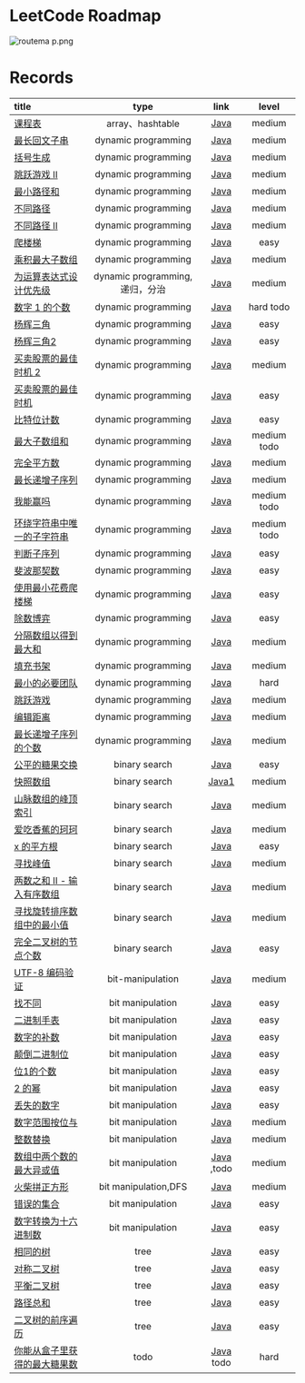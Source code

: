 # LeetCode Roadmap

![routema
p.png](routemap.png)

# Records

| title                                                                                                                                                                                                                                                                                                                                                                   |           type            |                                                          link                                                           |     level     |
|:------------------------------------------------------------------------------------------------------------------------------------------------------------------------------------------------------------------------------------------------------------------------------------------------------------------------------------------------------------------------|:-------------------------:|:-----------------------------------------------------------------------------------------------------------------------:|:-------------:|
| [课程表](https://leetcode.cn/problems/course-schedule/description/?envType=problem-list-v2&envId=2cktkvj)                                                                                                                                                                                                                                                                  |      array、hashtable      |                  [Java](https://github.com/xiamo0/leetcodejava/blob/main/src/CourseSchedule_207.java)                   |    medium     |
| [最长回文子串](https://leetcode.cn/problems/longest-palindromic-substring/description/?envType=problem-list-v2&envId=dynamic-programming)                                                                                                                                                                                                                                     |    dynamic programming    |            [Java](https://github.com/xiamo0/leetcodejava/blob/main/src/dp/LongestPalindromicSubstring.java)             |    medium     |
| [括号生成](https://leetcode.cn/problems/generate-parentheses/description/?envType=problem-list-v2&envId=dynamic-programming)                                                                                                                                                                                                                                                |    dynamic programming    |                [Java](https://github.com/xiamo0/leetcodejava/blob/main/src/dp/GenerateParentheses.java)                 |    medium     |
| [跳跃游戏 II](https://leetcode.cn/problems/jump-game-ii/description/?envType=problem-list-v2&envId=dynamic-programming)                                                                                                                                                                                                                                                     |    dynamic programming    |                     [Java](https://github.com/xiamo0/leetcodejava/blob/main/src/dp/JumpGameii.java)                     |    medium     |
| [最小路径和](https://leetcode.cn/problems/minimum-path-sum/description/?envType=problem-list-v2&envId=dynamic-programming)                                                                                                                                                                                                                                                   |    dynamic programming    |                   [Java](https://github.com/xiamo0/leetcodejava/blob/main/src/dp/MinimumPathSum.java)                   |    medium     |
| [不同路径](https://leetcode.cn/problems/unique-paths/description/?envType=problem-list-v2&envId=dynamic-programming)                                                                                                                                                                                                                                                        |    dynamic programming    |                    [Java](https://github.com/xiamo0/leetcodejava/blob/main/src/dp/UniquePaths.java)                     |    medium     |
| [不同路径 II](https://leetcode.cn/problems/unique-paths/description/?envType=problem-list-v2&envId=dynamic-programming)                                                                                                                                                                                                                                                     |    dynamic programming    |                   [Java](https://github.com/xiamo0/leetcodejava/blob/main/src/dp/UniquePathsIi.java)                    |    medium     |
| [爬楼梯](https://leetcode.cn/problems/climbing-stairs/description/?envType=problem-list-v2&envId=dynamic-programming)                                                                                                                                                                                                                                                      |    dynamic programming    |                   [Java](https://github.com/xiamo0/leetcodejava/blob/main/src/dp/ClimbingStairs.java)                   |     easy      |
| [乘积最大子数组](https://leetcode.cn/problems/maximum-product-subarray/description/)                                                                                                                                                                                                                                                                                           |    dynamic programming    |               [Java](https://github.com/xiamo0/leetcodejava/blob/main/src/dp/MaximumProductSubarray.java)               |    medium     |
| [为运算表达式设计优先级](https://leetcode.cn/problems/different-ways-to-add-parentheses/description/?envType=problem-list-v2&envId=dynamic-programming)                                                                                                                                                                                                                            | dynamic programming,递归，分治 |           [Java](https://github.com/xiamo0/leetcodejava/blob/main/src/dp/DifferentWaysToAddParentheses.java)            |    medium     |
| [数字 1 的个数](https://leetcode.cn/problems/number-of-digit-one/description/?envType=problem-list-v2&envId=dynamic-programming)                                                                                                                                                                                                                                             |    dynamic programming    |                  [Java](https://github.com/xiamo0/leetcodejava/blob/main/src/dp/NumberOfDigitOne.java)                  |   hard todo   |
| [杨辉三角](https://leetcode.cn/problems/pascals-triangle/description/?envType=problem-list-v2&envId=dynamic-programming)                                                                                                                                                                                                                                                    |    dynamic programming    |                  [Java](https://github.com/xiamo0/leetcodejava/blob/main/src/dp/PascalsTriangle.java)                   |     easy      |
| [杨辉三角2](https://leetcode.cn/problems/pascals-triangle-ii/description/?envType=problem-list-v2&envId=dynamic-programming)                                                                                                                                                                                                                                                |    dynamic programming    |                  [Java](https://github.com/xiamo0/leetcodejava/blob/main/src/dp/PascalsTriangle2.java)                  |     easy      |
| [买卖股票的最佳时机 2](https://leetcode.cn/problems/best-time-to-buy-and-sell-stock-ii/description/?envType=problem-list-v2&envId=dynamic-programming)                                                                                                                                                                                                                           |    dynamic programming    |             [Java](https://github.com/xiamo0/leetcodejava/blob/main/src/dM/BestTimeToBuyAndSellStock2.java)             |    medium     |
| [买卖股票的最佳时机](https://leetcode.cn/problems/best-time-to-buy-and-sell-stock/description/?envType=problem-list-v2&envId=dynamic-programming)                                                                                                                                                                                                                                |    dynamic programming    |             [Java](https://github.com/xiamo0/leetcodejava/blob/main/src/dp/BestTimeToBuyAndSellStock.java)              |     easy      |
| [比特位计数](https://leetcode.cn/problems/counting-bits/description/?envType=problem-list-v2&envId=dynamic-programming)                                                                                                                                                                                                                                                      |    dynamic programming    |                    [Java](https://github.com/xiamo0/leetcodejava/blob/main/src/dp/CountingBits.java)                    |     easy      |
| [最大子数组和](https://leetcode.cn/problems/maximum-subarray/description/?envType=problem-list-v2&envId=dynamic-programming)                                                                                                                                                                                                                                                  |    dynamic programming    |                  [Java](https://github.com/xiamo0/leetcodejava/blob/main/src/dp/MaximumSubarray.java)                   | medium   todo |
| [完全平方数](https://leetcode.cn/problems/perfect-squares/description/?envType=problem-list-v2&envId=dynamic-programming)                                                                                                                                                                                                                                                    |    dynamic programming    |                   [Java](https://github.com/xiamo0/leetcodejava/blob/main/src/dp/PerfectSquares.java)                   |    medium     |
| [最长递增子序列](https://leetcode.cn/problems/longest-increasing-subsequence/description/?envType=problem-list-v2&envId=dynamic-programming)                                                                                                                                                                                                                                   |    dynamic programming    |            [Java](https://github.com/xiamo0/leetcodejava/blob/main/src/dp/LongestIncreasingSubsequence.java)            |    medium     |
| [我能赢吗](https://leetcode.cn/problems/can-i-win/description/?envType=problem-list-v2&envId=dynamic-programming)                                                                                                                                                                                                                                                           |    dynamic programming    |                      [Java](https://github.com/xiamo0/leetcodejava/blob/main/src/dp/CanIWin.java)                       | medium   todo |
| [环绕字符串中唯一的子字符串](https://leetcode.cn/problems/unique-substrings-in-wraparound-string/description/?envType=problem-list-v2&envId=dynamic-programming)                                                                                                                                                                                                                     |    dynamic programming    |         [Java](https://github.com/xiamo0/leetcodejava/blob/main/src/dp/UniqueSubstringsInWraparoundString.java)         | medium   todo |
| [判断子序列](https://leetcode.cn/problems/IsSubsequence/description/?envType=problem-list-v2&envId=dynamic-programming)                                                                                                                                                                                                                                                      |    dynamic programming    |                   [Java](https://github.com/xiamo0/leetcodejava/blob/main/src/dp/IsSubsequence.java)                    |     easy      |
| [斐波那契数](https://leetcode.cn/problems/fibonacci-number/description/?envType=problem-list-v2&envId=dynamic-programming)                                                                                                                                                                                                                                                   |    dynamic programming    |                  [Java](https://github.com/xiamo0/leetcodejava/blob/main/src/dp/FibonacciNumber.java)                   |     easy      |
| [使用最小花费爬楼梯](https://leetcode.cn/problems/MinCostClimbingStairs/description/?envType=problem-list-v2&envId=dynamic-programming)                                                                                                                                                                                                                                          |    dynamic programming    |               [Java](https://github.com/xiamo0/leetcodejava/blob/main/src/dp/MinCostClimbingStairs.java)                |     easy      |
| [除数博弈](https://leetcode.cn/problems/DivisorGame/description/?envType=problem-list-v2&envId=dynamic-programming)                                                                                                                                                                                                                                                         |    dynamic programming    |                    [Java](https://github.com/xiamo0/leetcodejava/blob/main/src/dp/DivisorGame.java)                     |     easy      |
| [分隔数组以得到最大和](https://leetcode.cn/problems/partition-array-for-maximum-sum/description/?envType=problem-list-v2&envId=dynamic-programming)                                                                                                                                                                                                                               |    dynamic programming    |            [Java](https://github.com/xiamo0/leetcodejava/blob/main/src/dp/PartitionArrayForMaximumSum.java)             |    medium     |
| [填充书架](https://leetcode.cn/problems/filling-bookcase-shelves/description/?envType=problem-list-v2&envId=dynamic-programming)                                                                                                                                                                                                                                            |    dynamic programming    |               [Java](https://github.com/xiamo0/leetcodejava/blob/main/src/dp/FillingBookcaseShelves.java)               |    medium     |
| [最小的必要团队](https://leetcode.cn/problems/smallest-sufficient-team/description/?envType=problem-list-v2&envId=dynamic-programming)                                                                                                                                                                                                                                         |    dynamic programming    |               [Java](https://github.com/xiamo0/leetcodejava/blob/main/src/dp/SmallestSufficientTeam.java)               |     hard      |
| [跳跃游戏](https://leetcode.cn/problems/jump-game/description/?envType=problem-list-v2&envId=dynamic-programming)                                                                                                                                                                                                                                                           |    dynamic programming    |                      [Java](https://github.com/xiamo0/leetcodejava/blob/main/src/dp/JumpGame.java)                      |    medium     |
| [编辑距离](https://leetcode.cn/problems/edit-distance/description/?envType=problem-list-v2&envId=dynamic-programming)                                                                                                                                                                                                                                                       |    dynamic programming    |                    [Java](https://github.com/xiamo0/leetcodejava/blob/main/src/dp/EditDistance.java)                    |    medium     |
| [最长递增子序列的个数](https://leetcode.cn/problems/number-of-longest-increasing-subsequence/description/?envType=problem-list-v2&envId=dynamic-programming)                                                                                                                                                                                                                      |    dynamic programming    |        [Java](https://github.com/xiamo0/leetcodejava/blob/main/src/dp/NumberOfLongestIncreasingSubsequence.java)        |    medium     |
| [公平的糖果交换](https://leetcode.cn/problems/fair-candy-swap/description/?envType=problem-list-v2&envId=binary-search)                                                                                                                                                                                                                                                        |       binary search       |              [Java](https://github.com/xiamo0/leetcodejava/blob/main/src/binarysearch/FairCandySwap.java)               |     easy      |
| [快照数组](https://leetcode.cn/problems/snapshot-array/description/?envType=problem-list-v2&envId=binary-search)                                                                                                                                                                                                                                                            |       binary search       |              [Java1](https://github.com/xiamo0/leetcodejava/blob/main/src/binarysearch/SnapshotArray.java)              |    medium     |
| [山脉数组的峰顶索引](https://leetcode.cn/problems/peak-index-in-a-mountain-array/description/?envType=problem-list-v2&envId=binary-search)                                                                                                                                                                                                                                       |       binary search       |        [Java](https://github.com/xiamo0/leetcodejava/blob/main/src/binarysearch/PeakIndexInAMountainArray.java)         |    medium     |
| [爱吃香蕉的珂珂](https://leetcode.cn/problems/koko-eating-bananas/description/?envType=problem-list-v2&envId=binary-search)                                                                                                                                                                                                                                                    |       binary search       |            [Java](https://github.com/xiamo0/leetcodejava/blob/main/src/binarysearch/KokoEatingBananas.java)             |    medium     |
| [x 的平方根](https://leetcode.cn/problems/sqrtx/description/?envType=problem-list-v2&envId=binary-search)                                                                                                                                                                                                                                                                   |       binary search       |                  [Java](https://github.com/xiamo0/leetcodejava/blob/main/src/binarysearch/Sqrtx.java)                   |     easy      |
| [寻找峰值](https://leetcode.cn/problems/find-peak-element/description/?envType=problem-list-v2&envId=binary-search)                                                                                                                                                                                                                                                         |       binary search       |             [Java](https://github.com/xiamo0/leetcodejava/blob/main/src/binarysearch/FindPeakElement.java)              |    medium     |
| [两数之和 II - 输入有序数组](https://leetcode.cn/problems/two-sum-ii-input-array-is-sorted/description/?envType=problem-list-v2&envId=binary-search)                                                                                                                                                                                                                              |       binary search       |        [Java](https://github.com/xiamo0/leetcodejava/blob/main/src/binarysearch/TwoSumIiInputArrayIsSorted.java)        |    medium     |
| [寻找旋转排序数组中的最小值](https://leetcode.cn/problems/find-minimum-in-rotated-sorted-array/description/?envType=problem-list-v2&envId=binary-search)                                                                                                                                                                                                                             |       binary search       |     [Java](https://github.com/xiamo0/leetcodejava/blob/main/src/binarysearch/FindMinimumInRotatedSortedArray.java)      |    medium     |
| [完全二叉树的节点个数](https://leetcode.cn/problems/count-complete-tree-nodes/description/?envType=problem-list-v2&envId=binary-search)                                                                                                                                                                                                                                           |       binary search       |          [Java](https://github.com/xiamo0/leetcodejava/blob/main/src/binarysearch/CountCompleteTreeNodes.java)          |     easy      |
| [UTF-8 编码验证](https://leetcode.cn/problems/utf-8-validation/description/?envType=problem-list-v2&envId=bit-manipulation)                                                                                                                                                                                                                                                 |     bit-manipulation      |            [Java](https://github.com/xiamo0/leetcodejava/blob/main/src/bitmanipulation/Utf8Validation.java)             |    medium     |
| [找不同](https://leetcode.cn/problems/find-the-difference/description/?envType=problem-list-v2&envId=bit-manipulation)                                                                                                                                                                                                                                                     |     bit manipulation      |           [Java](https://github.com/xiamo0/leetcodejava/blob/main/src/bitmanipulation/FindTheDifference.java)           |     easy      |
| [二进制手表](https://leetcode.cn/problems/binary-watch/description/?envType=problem-list-v2&envId=bit-manipulation)                                                                                                                                                                                                                                                          |     bit manipulation      |              [Java](https://github.com/xiamo0/leetcodejava/blob/main/src/bitmanipulation/BinaryWatch.java)              |     easy      |
| [数字的补数](https://leetcode.cn/problems/number-complement/description/?envType=problem-list-v2&envId=bit-manipulation)                                                                                                                                                                                                                                                     |     bit manipulation      |           [Java](https://github.com/xiamo0/leetcodejava/blob/main/src/bitmanipulation/NumberComplement.java)            |     easy      |
| [颠倒二进制位](https://leetcode.cn/problems/reverse-bits/description/?envType=problem-list-v2&envId=bit-manipulation)                                                                                                                                                                                                                                                         |     bit manipulation      |              [Java](https://github.com/xiamo0/leetcodejava/blob/main/src/bitmanipulation/ReverseBits.java)              |     easy      |
| [位1的个数](https://leetcode.cn/problems/number-of-1-bits/description/?envType=problem-list-v2&envId=bit-manipulation)                                                                                                                                                                                                                                                      |     bit manipulation      |             [Java](https://github.com/xiamo0/leetcodejava/blob/main/src/bitmanipulation/NumberOf1Bits.java)             |     easy      |
| [2 的幂](https://leetcode.cn/problems/power-of-two/description/?envType=problem-list-v2&envId=bit-manipulation)                                                                                                                                                                                                                                                           |     bit manipulation      |              [Java](https://github.com/xiamo0/leetcodejava/blob/main/src/bitmanipulation/PowerOfTwo.java)               |     easy      |
| [丢失的数字](https://leetcode.cn/problems/missing-number/description/?envType=problem-list-v2&envId=bit-manipulation)                                                                                                                                                                                                                                                        |     bit manipulation      |             [Java](https://github.com/xiamo0/leetcodejava/blob/main/src/bitmanipulation/MissingNumber.java)             |     easy      |
| [数字范围按位与](https://leetcode.cn/problems/bitwise-and-of-numbers-range/description/?envType=problem-list-v2&envId=bit-manipulation)                                                                                                                                                                                                                                        |     bit manipulation      |       [Java](https://github.com/xiamo0/leetcodejava/blob/main/src/bitmanipulation/BitwiseAndOfNumbersRange.java)        |    medium     |
| [整数替换](https://leetcode.cn/problems/integer-replacement/?envType=problem-list-v2&envId=bit-manipulation)                                                                                                                                                                                                                                                                |     bit manipulation      |          [Java](https://github.com/xiamo0/leetcodejava/blob/main/src/bitmanipulation/IntegerReplacement.java)           |    medium     |
| [数组中两个数的最大异或值](https://leetcode.cn/problems/maximum-xor-of-two-numbers-in-an-array/description/?envType=problem-list-v2&envId=bit-manipulation)                                                                                                                                                                                                                         |     bit manipulation      | [Java](https://github.com/xiamo0/leetcodejava/blob/main/src/bitmanipulation/MaximumXorOfTwoNumbersInAnArray.java) ,todo |    medium     |
| [火柴拼正方形](https://leetcode.cn/problems/matchsticks-to-square/description/?envType=problem-list-v2&envId=bit-manipulation)                                                                                                                                                                                                                                                |   bit manipulation,DFS    |          [Java](https://github.com/xiamo0/leetcodejava/blob/main/src/bitmanipulation/MatchsticksToSquare.java)          |    medium     |
| [错误的集合](https://leetcode.cn/problems/set-mismatch/description/?envType=problem-list-v2&envId=bit-manipulation)                                                                                                                                                                                                                                                          |     bit manipulation      |              [Java](https://github.com/xiamo0/leetcodejava/blob/main/src/bitmanipulation/SetMismatch.java)              |     easy      |
| [数字转换为十六进制数](https://leetcode.cn/problems/convert-a-number-to-hexadecimal/description/?envType=problem-list-v2&envId=bit-manipulation)                                                                                                                                                                                                                                  |     bit manipulation      |      [Java](https://github.com/xiamo0/leetcodejava/blob/main/src/bitmanipulation/ConvertANumberToHexadecimal.java)      |     easy      |
| [相同的树](https://leetcode.cn/problems/same-tree/description/?envType=problem-list-v2&envId=tree)                                                                                                                                                                                                                                                                          |           tree            |                     [Java](https://github.com/xiamo0/leetcodejava/blob/main/src/tree/SameTree.java)                     |     easy      |
| [对称二叉树](https://leetcode.cn/problems/symmetric-tree/description/?envType=problem-list-v2&envId=tree)                                                                                                                                                                                                                                                                    |           tree            |                  [Java](https://github.com/xiamo0/leetcodejava/blob/main/src/tree/SymmetricTree.java)                   |     easy      |
| [平衡二叉树](https://leetcode.cn/problems/balanced-binary-tree/description/?envType=problem-list-v2&envId=tree)                                                                                                                                                                                                                                                                    |           tree            |                [Java](https://github.com/xiamo0/leetcodejava/blob/main/src/tree/BalancedBinaryTree.java)                |     easy      |
| [路径总和](https://leetcode.cn/problems/path-sum/description/?envType=problem-list-v2&envId=tree)                                                                                                                                                                                                                                                                    |           tree            |                     [Java](https://github.com/xiamo0/leetcodejava/blob/main/src/tree/PathSum.java)                      |     easy      |
| [二叉树的前序遍历](https://leetcode.cn/problems/binary-tree-preorder-traversal/description/?envType=problem-list-v2&envId=tree)                                                                                                                                                                                                                                                                    |           tree            |           [Java](https://github.com/xiamo0/leetcodejava/blob/main/src/tree/BinaryTreePreorderTraversal.java)            |     easy      |
| [你能从盒子里获得的最大糖果数](https://leetcode.cn/problems/maximum-candies-you-can-get-from-boxes/description/?envType=daily-question&envId=2025-06-03)                                                                                                                                                                                                                                            |           todo            | [Java](https://github.com/xiamo0/leetcodejava/blob/main/src/dailyquestion/MaximumCandiesYouCanGetFromBoxes.java)   todo |     hard      |


